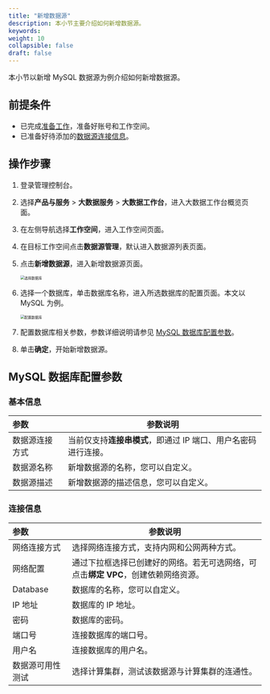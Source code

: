 ```yaml
---
title: "新增数据源"
description: 本小节主要介绍如何新增数据源。 
keywords: 
weight: 10
collapsible: false
draft: false
---
```


本小节以新增 MySQL 数据源为例介绍如何新增数据源。

## 前提条件

- 已完成[准备工作](../../prepare/create_account)，准备好账号和工作空间。
- 已准备好待添加的[数据源连接信息](#连接信息)。

## 操作步骤

1. 登录管理控制台。
2. 选择**产品与服务** > **大数据服务** > **大数据工作台**，进入大数据工作台概览页面。
3. 在左侧导航选择**工作空间**，进入工作空间页面。
4. 在目标工作空间点击**数据源管理**，默认进入数据源列表页面。
5. 点击**新增数据源**，进入新增数据源页面。
   
   <img src="../../_images/choose_database.png" alt="选择数据库" style="zoom:50%;" />

6. 选择一个数据库，单击数据库名称，进入所选数据库的配置页面。本文以 MySQL 为例。

   <img src="../../_images/set_database.png" alt="配置数据库" style="zoom:50%;" />

7. 配置数据库相关参数，参数详细说明请参见 [MySQL 数据库配置参数](#mysql-数据库配置参数)。
8. 单击**确定**，开始新增数据源。

## MySQL 数据库配置参数

### 基本信息

| 参数           | 参数说明                                                     |
| :------------- | ------------------------------------------------------------ |
| 数据源连接方式 | 当前仅支持**连接串模式**，即通过 IP 端口、用户名密码进行连接。 |
| 数据源名称     | 新增数据源的名称，您可以自定义。                             |
| 数据源描述     | 新增数据源的描述信息，您可以自定义。                         |

### 连接信息

| 参数       | 参数说明                                       |
| :--------- | ---------------------------------------------- |
| 网络连接方式   | 选择网络连接方式，支持内网和公网两种方式。                   |
| 网络配置   | 通过下拉框选择已创建好的网络。若无可选网络，可点击**绑定 VPC**，创建依赖网络资源。                  |
| Database   | 数据库的名称，您可以自定义。                   |
| IP 地址    | 数据库的 IP 地址。                             |
| 密码       | 数据库的密码。                                 |
| 端口号     | 连接数据库的端口号。                           |
| 用户名     | 连接数据库的用户名。                           |
| 数据源可用性测试 | 选择计算集群，测试该数据源与计算集群的连通性。 |



